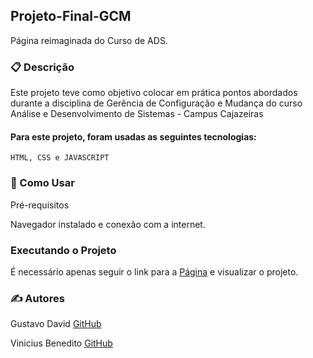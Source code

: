 ## Projeto-Final-GCM

Página reimaginada do Curso de ADS.

### 📋 Descrição

Este projeto teve como objetivo colocar em prática pontos abordados durante a disciplina de Gerência de Configuração e Mudança do curso Análise e Desenvolvimento de Sistemas - Campus Cajazeiras

#### Para este projeto, foram usadas as seguintes tecnologias: 

    HTML, CSS e JAVASCRIPT

### 🚀 Como Usar
Pré-requisitos

Navegador instalado e conexão com a internet. 

### Executando o Projeto

É necessário apenas seguir o link para a [Página](https://altamira-gcm.github.io/Projeto-Final-GCM/paginaprincipal.html) e visualizar o projeto.

### ✍️ Autores

Gustavo David
[GitHub](https://github.com/gustavobardavid)

Vinicius Benedito
[GitHub](https://github.com/vinisbene)
